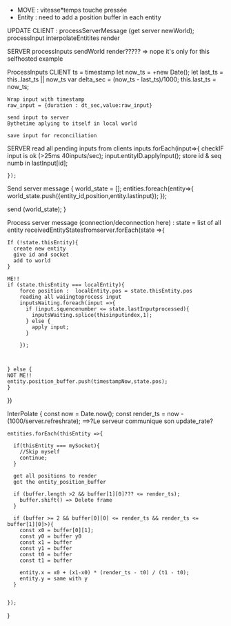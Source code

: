  - MOVE : vitesse*temps touche pressée
 - Entity : need to add a position buffer in each entity

UPDATE
 CLIENT :
 processServerMessage (get server newWorld);
 processInput
 interpolateEntitites
 render

 SERVER
 processInputs
 sendWorld
 render????? => nope it's only for this selfhosted example





ProcessInputs
  CLIENT
    ts = timestamp
    let now_ts = +new Date();
    let last_ts = this..last_ts || now_ts
    var delta_sec = (now_ts - last_ts)/1000;
    this.last_ts = now_ts;

    Wrap input with timestamp
    raw_input = {duration : dt_sec,value:raw_input}

    send input to server
    Bythetime aplying to itself in local world

    save input for reconciliation

  SERVER
    read all pending inputs from clients
    inputs.forEach(input=>{
      checkIF input is ok (>25ms 40inputs/sec);
      input.entityID.applyInput();
      store id & seq numb in lastInput[id];

    });


Send server message {
  world_state = [];
  entities.foreach(entity=>{
    world_state.push({entity_id,position,entity.lastinput});
  });

  send (world_state);
}


Process server message (connection/deconnection here) :
state = list of all entity
  receivedEntityStatesfromserver.forEach(state =>{
    
    If (!state.thisEntity){
      create new entity
      give id and socket
      add to world
    }

    ME!!
    if (state.thisEntity === localEntity){
        force position :  localEntity.pos = state.thisEntity.pos
        reading all waiingtoprocess input 
        inputsWaiting.foreach(input =>{
          if (input.squencenumber <= state.lastInputprocessed){
            inputsWaiting.splice(thisinputindex,1);
          } else {
            apply input;
          }

        });



    } else {
    NOT ME!!
    entity.position_buffer.push(timestampNow,state.pos);
    }

  })

  InterPolate {
    const now = Date.now();
    const render_ts = now - (1000/server.refreshrate); ==>?Le serveur communique son update_rate?

    entities.forEach(thisEntity =>{

      if(thisEntity === mySocket){
        //Skip myself
        continue;
      }
      
      get all positions to render
      got the entity_position_buffer

      if (buffer.length >2 && buffer[1][0]??? <= render_ts);
        buffer.shift() => Delete frame
      }

      if (buffer >= 2 && buffer[0][0] <= render_ts && render_ts <= buffer[1][0]>){
        const x0 = buffer[0][1];
        const y0 = buffer y0
        const x1 = buffer
        const y1 = buffer
        const t0 = buffer
        const t1 = buffer

        entity.x = x0 + (x1-x0) * (render_ts - t0) / (t1 - t0);
        entity.y = same with y
      }


    });
  }

